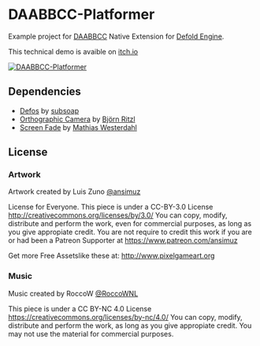 # DAABBCC-Platformer

Example project for [DAABBCC](https://github.com/selimanac/DAABBCC) Native Extension for [Defold Engine](https://www.defold.com/).

This technical demo is avaible on [itch.io](https://selimanac.itch.io/daabbcc-platformer)

[![DAABBCC-Platformer](https://s9.postimg.org/h4546szvz/screen-shot.png)](https://github.com/selimanac/DAABBCC-Platformer)

## Dependencies

- [Defos](https://github.com/subsoap/defos) by [subsoap](https://twitter.com/Pkeod)
- [Orthographic Camera](https://github.com/britzl/defold-orthographic) by [Björn Ritzl](https://twitter.com/bjornritzl)
- [Screen Fade](https://github.com/JCash/stencilfade) by [Mathias Westerdahl](https://twitter.com/mwesterdahl76)


## License

### Artwork
Artwork created by Luis Zuno [@ansimuz](https://twitter.com/ansimuz)

License for Everyone. This piece is under a CC-BY-3.0 License http://creativecommons.org/licenses/by/3.0/ You can copy, modify, distribute and perform the work, even for commercial purposes, as long as you give appropiate credit. You are not require to credit this work if you are or had been a Patreon Supporter at https://www.patreon.com/ansimuz

Get more Free Assetslike these at: http://www.pixelgameart.org

### Music

Music created by RoccoW [@RoccoWNL](https://twitter.com/RoccoWNL)

This piece is under a CC BY-NC 4.0 License https://creativecommons.org/licenses/by-nc/4.0/ You can copy, modify, distribute and perform the work, as long as you give appropiate credit. You may not use the material for commercial purposes. 
